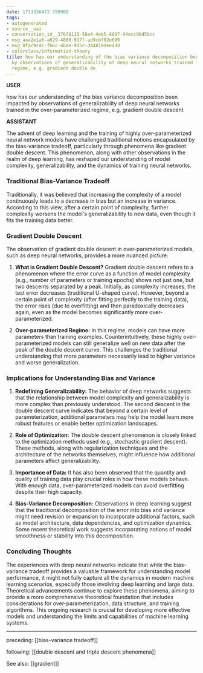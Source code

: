 ```yaml
---
date: 1713326472.799909
tags:
- autogenerated
- source__oai
- conversation_id__37678115-58a4-4eb5-8807-94ecc96d5bcc
- msg_aaa2e1a6-a829-4880-917f-ad9cbf02e699
- msg_8fac9cdc-fb6c-4bae-915c-d44819dee43d
- colorclass/information-theory
title: how has our understanding of the bias variance decomposition been impacted
  by observations of generalizability of deep neural networks trained in the over-parameterized
  regime, e.g. gradient double de
---
```


**USER**

how has our understanding of the bias variance decomposition been impacted by observations of generalizability of deep neural networks trained in the over-parameterized regime, e.g. gradient double descent


**ASSISTANT**

The advent of deep learning and the training of highly over-parameterized neural network models have challenged traditional notions encapsulated by the bias-variance tradeoff, particularly through phenomena like gradient double descent. This phenomenon, along with other observations in the realm of deep learning, has reshaped our understanding of model complexity, generalizability, and the dynamics of training neural networks.

### Traditional Bias-Variance Tradeoff

Traditionally, it was believed that increasing the complexity of a model continuously leads to a decrease in bias but an increase in variance. According to this view, after a certain point of complexity, further complexity worsens the model's generalizability to new data, even though it fits the training data better.

### Gradient Double Descent

The observation of gradient double descent in over-parameterized models, such as deep neural networks, provides a more nuanced picture:

1. **What is Gradient Double Descent?**
   Gradient double descent refers to a phenomenon where the error curve as a function of model complexity (e.g., number of parameters or training epochs) shows not just one, but two descents separated by a peak. Initially, as complexity increases, the test error decreases (traditional U-shaped curve). However, beyond a certain point of complexity (after fitting perfectly to the training data), the error rises (due to overfitting) and then paradoxically decreases again, even as the model becomes significantly more over-parameterized.

2. **Over-parameterized Regime:**
   In this regime, models can have more parameters than training examples. Counterintuitively, these highly over-parameterized models can still generalize well on new data after the peak of the double descent curve. This challenges the traditional understanding that more parameters necessarily lead to higher variance and worse generalization.

### Implications for Understanding Bias and Variance

1. **Redefining Generalizability:**
   The behavior of deep networks suggests that the relationship between model complexity and generalizability is more complex than previously understood. The second descent in the double descent curve indicates that beyond a certain level of parameterization, additional parameters may help the model learn more robust features or enable better optimization landscapes.

2. **Role of Optimization:**
   The double descent phenomenon is closely linked to the optimization methods used (e.g., stochastic gradient descent). These methods, along with regularization techniques and the architecture of the networks themselves, might influence how additional parameters affect generalizability.

3. **Importance of Data:**
   It has also been observed that the quantity and quality of training data play crucial roles in how these models behave. With enough data, over-parameterized models can avoid overfitting despite their high capacity.

4. **Bias-Variance Decomposition:**
   Observations in deep learning suggest that the traditional decomposition of the error into bias and variance might need revision or expansion to incorporate additional factors, such as model architecture, data dependencies, and optimization dynamics. Some recent theoretical work suggests incorporating notions of model smoothness or stability into this decomposition.

### Concluding Thoughts

The experiences with deep neural networks indicate that while the bias-variance tradeoff provides a valuable framework for understanding model performance, it might not fully capture all the dynamics in modern machine learning scenarios, especially those involving deep learning and large data. Theoretical advancements continue to explore these phenomena, aiming to provide a more comprehensive theoretical foundation that includes considerations for over-parameterization, data structure, and training algorithms. This ongoing research is crucial for developing more effective models and understanding the limits and capabilities of machine learning systems.


---

preceding: [[bias-variance tradeoff]]  


following: [[double descent and triple descent phenomena]]

See also: [[gradient]]